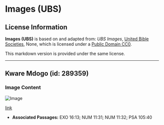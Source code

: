 # Images (UBS)

## License Information

**Images (UBS)** is based on and adapted from: _UBS Images_, [United Bible Societies](https://unitedbiblesocieties.org/), None, which is licensed under a [Public Domain CC0](https://creativecommons.org/public-domain/cc0/).

This markdown version is provided under the same license.



--------------------------------

## Kware Mdogo (id: 289359)

### Image Content

![Image](https://cdn.aquifer.bible/aquifer-content/resources/Media/WEB-0739_quail_young.jpg)

[link](https://cdn.aquifer.bible/aquifer-content/resources/Media/WEB-0739_quail_young.jpg)

* **Associated Passages:** EXO 16:13; NUM 11:31; NUM 11:32; PSA 105:40

